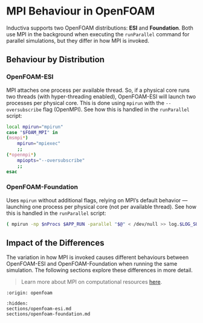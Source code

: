 # MPI Behaviour in OpenFOAM
Inductiva supports two OpenFOAM distributions: **ESI** and **Foundation**. Both use MPI in the background when executing the `runParallel` command for parallel simulations, but they differ in how MPI is invoked.

## Behaviour by Distribution

### OpenFOAM-ESI
MPI attaches one process per available thread. So, if a physical core runs two threads (with hyper-threading enabled), OpenFOAM-ESI will launch two processes per physical core. This is done using `mpirun` with the `--oversubscribe` flag (OpenMPI). See how this is handled in the `runParallel` script:

```bash
local mpirun="mpirun"
case "$FOAM_MPI" in
(msmpi*)
    mpirun="mpiexec"
    ;;
(*openmpi*)
    mpiopts="--oversubscribe"
    ;;
esac
```

### **OpenFOAM-Foundation**
Uses `mpirun` without additional flags, relying on MPI’s default behavior — launching one process per physical core (not per available thread). See how this is handled in the `runParallel` script:

```bash
( mpirun -np $nProcs $APP_RUN -parallel "$@" < /dev/null >> log.$LOG_SUFFIX 2>&1 )
```

## Impact of the Differences
The variation in how MPI is invoked causes different behaviours between OpenFOAM-ESI and OpenFOAM-Foundation when running the same simulation. The following sections explore these differences in more detail.

> Learn more about MPI on computational resources [here](https://inductiva.ai/guides/how-it-works/machines/mpi-on-vms).

```{banner_small}
:origin: openfoam
```

```{toctree}
:hidden:
sections/openfoam-esi.md
sections/openfoam-foundation.md
```

